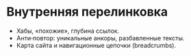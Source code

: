 # Внутренняя перелинковка

- Хабы, «похожие», глубина ссылок.
- Анти‑повтор: уникальные анкоры, разбавленные тексты.
- Карта сайта и навигационные цепочки (breadcrumbs).
